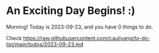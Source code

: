# An Exciting Day Begins! :)

Morning! Today is 2023-09-23, and you have 0 things to do.

Check https://raw.githubusercontent.com/cauliyang/to-do-list/main/todos/2023-09-23.md